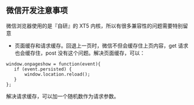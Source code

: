 ## 微信开发注意事项

微信浏览器使用的是『自研』的 XT5 内核，所以有很多兼容性的问题需要特别留意

* 页面缓存和请求缓存。回退上一页时，微信不但会缓存住上页内容，get 请求也会缓存住，post 没有这个问题。解决页面缓存，可以：

```
window.onpageshow = function(event){
   if (event.persisted) {
       window.location.reload();
   }
};
```
解决请求缓存，可以加一个随机数作为请求参数。
